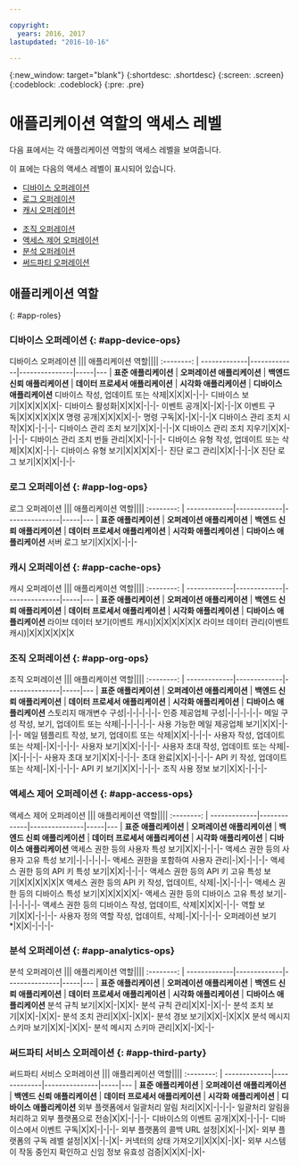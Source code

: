 ```yaml
---

copyright:
  years: 2016, 2017
lastupdated: "2016-10-16"

---
```


{:new_window: target="blank"}
{:shortdesc: .shortdesc}
{:screen: .screen}
{:codeblock: .codeblock}
{:pre: .pre}

# 애플리케이션 역할의 액세스 레벨

다음 표에서는 각 애플리케이션 역할의 액세스 레벨을 보여줍니다.

이 표에는 다음의 액세스 레벨이 표시되어 있습니다.
- [디바이스 오퍼레이션](#app-device-ops)
- [로그 오퍼레이션](#app-log-ops)
- [캐시 오퍼레이션](#app-cache-ops)
<!-- [Historian Operations](#app-historian) -->
- [조직 오퍼레이션](#app-org-ops)
- [액세스 제어 오퍼레이션](#app-access-ops)
- [분석 오퍼레이션](#app-analytics-ops)
- [써드파티 오퍼레이션](#app-third-party)  
<!-- - [Risk Management Operations](#app-risk-mgt) -->

## 애플리케이션 역할
{: #app-roles}

### 디바이스 오퍼레이션 {: #app-device-ops}

디바이스 오퍼레이션 ||| 애플리케이션 역할||||
:--------: | -------------|-------------|---------------|-----|---
           | **표준 애플리케이션** | **오퍼레이션 애플리케이션** | **백엔드 신뢰 애플리케이션** | **데이터 프로세서 애플리케이션** | **시각화 애플리케이션** | **디바이스 애플리케이션**
디바이스 작성, 업데이트 또는 삭제|X|X|X|-|-|-
디바이스 보기|X|X|X|X|X|-
디바이스 활성화|X|X|X|-|-|-
이벤트 공개|X|-|X|-|-|X
이벤트 구독|X|X|X|X|X|X
명령 공개|X|X|X|X|-|-
명령 구독|X|-|X|-|-|X
디바이스 관리 조치 시작|X|X|-|-|-|-
디바이스 관리 조치 보기|X|X|-|-|-|X
디바이스 관리 조치 지우기|X|X|-|-|-|-
디바이스 관리 조치 번들 관리|X|X|-|-|-|-
디바이스 유형 작성, 업데이트 또는 삭제|X|X|X|-|-|-
디바이스 유형 보기|X|X|X|X|-|-
진단 로그 관리|X|X|-|-|-|X
진단 로그 보기|X|X|X|-|-|-

### 로그 오퍼레이션 {: #app-log-ops}

로그 오퍼레이션 ||| 애플리케이션 역할||||
:--------: | -------------|-------------|---------------|-----|---
           | **표준 애플리케이션** | **오퍼레이션 애플리케이션** | **백엔드 신뢰 애플리케이션** | **데이터 프로세서 애플리케이션** | **시각화 애플리케이션** | **디바이스 애플리케이션**
서버 로그 보기|X|X|X|-|-|-

### 캐시 오퍼레이션 {: #app-cache-ops}

캐시 오퍼레이션  ||| 애플리케이션 역할||||
:--------: | -------------|-------------|---------------|-----|---
           | **표준 애플리케이션** | **오퍼레이션 애플리케이션** | **백엔드 신뢰 애플리케이션** | **데이터 프로세서 애플리케이션** | **시각화 애플리케이션** | **디바이스 애플리케이션**
라이브 데이터 보기(이벤트 캐시)|X|X|X|X|X|X
라이브 데이터 관리(이벤트 캐시)|X|X|X|X|X|X

### 조직 오퍼레이션 {: #app-org-ops}

조직 오퍼레이션  ||| 애플리케이션 역할||||
:--------: | -------------|-------------|---------------|-----|---
           | **표준 애플리케이션** | **오퍼레이션 애플리케이션** | **백엔드 신뢰 애플리케이션** | **데이터 프로세서 애플리케이션** | **시각화 애플리케이션** | **디바이스 애플리케이션**
스토리지 매개변수 구성|-|-|-|-|-|-
인증 제공업체 구성|-|-|-|-|-|-
메일 구성 작성, 보기, 업데이트 또는 삭제|-|-|-|-|-|-
사용 가능한 메일 제공업체 보기|X|X|-|-|-|-
메일 템플리트 작성, 보기, 업데이트 또는 삭제|X|X|-|-|-|-
사용자 작성, 업데이트 또는 삭제|-|X|-|-|-|-
사용자 보기|X|X|-|-|-|-
사용자 초대 작성, 업데이트 또는 삭제|-|X|-|-|-|-
사용자 초대 보기|X|X|-|-|-|-
초대 완료|X|X|-|-|-|-
API 키 작성, 업데이트 또는 삭제|-|X|-|-|-|-
API 키 보기|X|X|-|-|-|-
조직 사용 정보 보기|X|X|-|-|-|-

### 액세스 제어 오퍼레이션 {: #app-access-ops}

액세스 제어 오퍼레이션  ||| 애플리케이션 역할||||
:--------: | -------------|-------------|---------------|-----|---
           | **표준 애플리케이션** | **오퍼레이션 애플리케이션** | **백엔드 신뢰 애플리케이션** | **데이터 프로세서 애플리케이션** | **시각화 애플리케이션** | **디바이스 애플리케이션**
액세스 권한 등의 사용자 특성 보기|X|X|-|-|-|-
액세스 권한 등의 사용자 고유 특성 보기|-|-|-|-|-|-
액세스 권한을 포함하여 사용자 관리|-|X|-|-|-|-
액세스 권한 등의 API 키 특성 보기|X|X|-|-|-|-
액세스 권한 등의 API 키 고유 특성 보기|X|X|X|X|X|X
액세스 권한 등의 API 키 작성, 업데이트, 삭제|-|X|-|-|-|-
액세스 권한 등의 디바이스 특성 보기|X|X|X|X|X|-
액세스 권한 등의 디바이스 고유 특성 보기|-|-|-|-|-|-
액세스 권한 등의 디바이스 작성, 업데이트, 삭제|X|X|X|-|-|-
역할 보기|X|X|-|-|-|-
사용자 정의 역할 작성, 업데이트, 삭제|-|X|-|-|-|-
오퍼레이션 보기*|X|X|-|-|-|-

### 분석 오퍼레이션 {: #app-analytics-ops}

분석 오퍼레이션  ||| 애플리케이션 역할||||
:--------: | -------------|-------------|---------------|-----|---
           | **표준 애플리케이션** | **오퍼레이션 애플리케이션** | **백엔드 신뢰 애플리케이션** | **데이터 프로세서 애플리케이션** | **시각화 애플리케이션** | **디바이스 애플리케이션**
분석 규칙 보기|X|X|-|X|X|-
분석 규칙 관리|X|X|-|X|-|-
분석 조치 보기|X|X|-|X|X|-
분석 조치 관리|X|X|-|X|X|-
분석 경보 보기|X|X|-|X|X|X
분석 메시지 스키마 보기|X|X|-|X|X|-
분석 메시지 스키마 관리|X|X|-|X|-|-

### 써드파티 서비스 오퍼레이션 {: #app-third-party}

써드파티 서비스 오퍼레이션  ||| 애플리케이션 역할||||
:--------: | -------------|-------------|---------------|-----|---
           | **표준 애플리케이션** | **오퍼레이션 애플리케이션** | **백엔드 신뢰 애플리케이션** | **데이터 프로세서 애플리케이션** | **시각화 애플리케이션** | **디바이스 애플리케이션**
외부 플랫폼에서 일괄처리 알림 처리|X|X|-|-|-|-
일괄처리 알림을 처리하고 외부 플랫폼으로 전송|X|X|-|-|-|-
디바이스의 이벤트 공개|X|X|-|-|-|-
디바이스에서 이벤트 구독|X|X|-|-|-|-
외부 플랫폼의 콜백 URL 설정|X|X|-|-|X|-
외부 플랫폼의 구독 레벨 설정|X|X|-|-|X|-
커넥터의 상태 가져오기|X|X|X|-|X|-
외부 시스템이 작동 중인지 확인하고 신임 정보 유효성 검증|X|X|X|-|X|-
